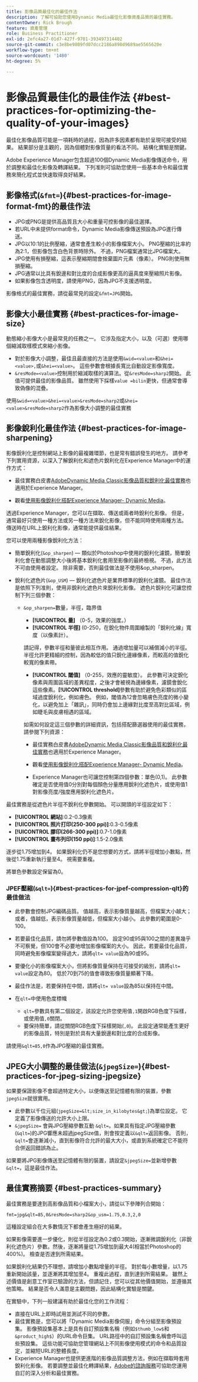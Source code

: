```yaml
---
title: 影像品質最佳化的最佳作法
description: 了解可協助您使用Dynamic Media最佳化影像資產品質的最佳實務。
contentOwner: Rick Brough
feature: 資產管理
role: Business Practitioner
exl-id: 2efc4a27-01d7-427f-9701-393497314402
source-git-commit: c3e8be9809fd07dcc2186a898d9689ae5565620e
workflow-type: tm+mt
source-wordcount: '1480'
ht-degree: 5%

---
```


# 影像品質最佳化的最佳作法 {#best-practices-for-optimizing-the-quality-of-your-images}

最佳化影像品質可能是一項耗時的過程，因為許多因素都有助於呈現可接受的結果。 結果部分是主觀的，因為個體對影像質量的看法不同。 結構化實驗是關鍵。

Adobe Experience Manager包含超過100個Dynamic Media影像傳送命令，用於調整和最佳化影像及轉譯結果。 下列准則可協助您使用一些基本命令和最佳實務來簡化程式並快速取得良好結果。

## 影像格式(`&fmt=`){#best-practices-for-image-format-fmt}的最佳作法

* JPG或PNG是提供高品質且大小和重量可控影像的最佳選擇。
* 若URL中未提供format命令，Dynamic Media影像傳送預設為JPG進行傳送。
* JPG以10:1的比例壓縮，通常會產生較小的影像檔案大小。 PNG壓縮的比率約為2:1，但影像包含白色背景時除外。 不過，PNG檔案通常比JPG檔案大。
* JPG使用有損壓縮，這表示壓縮期間會捨棄圖片元素（像素）。 PNG則使用無損壓縮。
* JPG通常以比具有銳邊和對比度的合成影像更高的逼真度來壓縮照片影像。
* 如果影像包含透明度，請使用PNG，因為JPG不支援透明度。

影像格式的最佳實務，請從最常見的設定`&fmt=JPG`開始。

## 影像大小最佳實務 {#best-practices-for-image-size}

動態縮小影像大小是最常見的任務之一。 它涉及指定大小，以及（可選）使用哪個縮減取樣模式來縮小影像。

* 對於影像大小調整，最佳且最直接的方法是使用`&wid=<value>`和`&hei=<value>,`或`&hei=<value>`。 這些參數會根據長寬比自動設定影像寬度。
* `&resMode=<value>`控制用於縮減取樣的演算法。從`&resMode=sharp2`開始。 此值可提供最佳的影像品質。 雖然使用下採樣`value =bilin`更快，但通常會導致偽像的混疊。

使用`&wid=<value>&hei=<value>&resMode=sharp2`或`&hei=<value>&resMode=sharp2`作為影像大小調整的最佳實務

## 影像銳利化最佳作法 {#best-practices-for-image-sharpening}

影像銳利化是控制網站上影像的最複雜環節，也是常有錯誤發生的地方。 請參考下列實用資源，以深入了解銳利化和遮色片銳利化在Experience Manager中的運作方式：

* 最佳實務白皮書[AdobeDynamic Media Classic影像品質和銳利化最佳實務](/help/assets/dynamic-media/assets/sharpening_images.pdf)也適用於Experience Manager。

* 觀看[使用影像銳利化搭配Experience Manager- Dynamic Media](https://experienceleague.adobe.com/docs/experience-manager-learn/assets/dynamic-media/dynamic-media-image-sharpening-feature-video-use.html#dynamic-media)。

透過Experience Manager，您可以在擷取、傳送或兩者時銳利化影像。 但是，通常最好只使用一種方法或另一種方法來銳化影像，但不能同時使用兩種方法。 傳送時在URL上銳利化影像，通常能提供最佳結果。

您可以使用兩種影像銳利化方法：

* 簡單銳利化(`&op_sharpen`) — 類似於Photoshop中使用的銳利化濾鏡，簡單銳利化會在動態調整大小後將基本銳利化套用至影像的最終檢視。 不過，此方法不可由使用者設定。 除非需要，否則最佳做法是不使用&amp;op_sharpen。
* 銳利化遮色片(`&op_USM`) — 銳利化遮色片是業界標準的銳利化濾鏡。 最佳作法是依照下列准則，使用非銳利化遮色片來銳利化影像。 遮色片銳利化可讓您控制下列三個參數：

   * `&op_sharpen=`數量，半徑，臨界值

      * **[!UICONTROL 量]** （0-5，效果的強度。）
      * **[!UICONTROL 半徑]** (0-250，在銳化物件周圍繪製的「銳利化線」寬度（以像素計）。

      請記得，參數半徑和量彼此相互作用。 通過增加量可以補償減小的半徑。 半徑允許更精細的控制，因為較低的值只銳化邊緣像素，而較高的值銳化較寬的像素帶。

      * **[!UICONTROL 閾值]** （0-255，效應的靈敏度）。
      此參數可決定銳化像素與周圍區域的差異程度，之後才會被視為邊緣像素，濾鏡會銳化這些像素。**[!UICONTROL threshold]**&#x200B;參數有助於避免色彩類似的區域過度銳利化，例如膚色。 例如，閾值為12會忽略膚色亮度的微小變化，以避免加上「雜訊」，同時仍會加上邊緣對比度至高對比區域，例如睫毛與皮膚相遇的區域。

      如需如何設定這三個參數的詳細資訊，包括搭配篩選器使用的最佳實務，請參閱下列資源：

      * 最佳實務白皮書[AdobeDynamic Media Classic影像品質和銳利化最佳實務](/help/assets/dynamic-media/assets/sharpening_images.pdf)也適用於Experience Manager。

      * 觀看[使用影像銳利化搭配Experience Manager- Dynamic Media](https://experienceleague.adobe.com/docs/experience-manager-learn/assets/dynamic-media/dynamic-media-image-sharpening-feature-video-use.html#dynamic-media)。

      * Experience Manager也可讓您控制第四個參數：單色(0,1)。 此參數確定是否使用值0分別對每個顏色分量應用銳利化遮色片，或使用值1對影像亮度/強度應用銳利化遮色片。



最佳實務是從遮色片半徑不銳利化參數開始。 可以開頭的半徑設定如下：

* **[!UICONTROL 網站]**:0.2-0.3像素
* **[!UICONTROL 照片打印(250-300 ppi)]**:0.3-0.5像素
* **[!UICONTROL 膠印(266-300 ppi)]**:0.7-1.0像素
* **[!UICONTROL 畫布列印(150 ppi)]**:1.5-2.0像素

逐步從1.75增加到4。 如果銳利化仍不是您想要的方式，請將半徑增加小數點，然後從1.75重新執行量至4。 視需要重複。

將單色參數設定保留為0。

### JPEF壓縮(`&qlt=`){#best-practices-for-jpef-compression-qlt}的最佳做法

* 此參數會控制JPG編碼品質。 值越高，表示影像質量越高，但檔案大小越大；或者，值越低，表示影像質量越低，但檔案大小越小。 此參數的範圍是0-100。
* 若要最佳化品質，請勿將參數值設為100。 設定90或95與100之間的差異幾乎不可察覺，但100會不必要地增加影像檔案的大小。 因此，若要最佳化品質，同時避免影像檔案變得過大，請將`qlt= value`設為90或95。
* 要優化小的影像檔案大小，但將影像質量保持在可接受的級別，請將`qlt= value`設定為80。 低於70到75的值會導致影像質量顯著下降。
* 最佳作法是，若要保持在中間，請將`qlt= value`設為85以保持在中間。
* 在`qlt=`中使用色度標幟

   * `qlt=`參數具有第二個設定，該設定允許您使用值`,1`開啟RGB色度下採樣，或使用值`,0`關閉。
   * 要保持簡單，請從關閉RGB色度下採樣開始(`,0`)。 此設定通常能產生更好的影像品質，特別是對於具有大量銳邊和對比度的合成影像。

請使用`&qlt=85,0`作為JPG壓縮的最佳實務。

## JPEG大小調整的最佳做法(`&jpegSize=`){#best-practices-for-jpeg-sizing-jpegsize}

如果要保證影像不會超過特定大小，以便傳送至記憶體有限的裝置，參數`jpegSize`就很實用。

* 此參數以千位元組(`jpegSize=&lt;size_in_kilobytes&gt;`)為單位設定。 它定義了影像傳送的允許大小上限。
* `&jpegSize=` 會與JPG壓縮參數互動 `&qlt=`。如果具有指定JPG壓縮參數(`&qlt=`)的JPG響應未超過jpegSize值，則會按定義以`&qlt=`返回影像。 否則，`&qlt=`會逐漸減小，直到影像符合允許的最大大小，或直到系統確定它不能符合併返回錯誤為止。

如果要將JPG影像傳送至記憶體有限的裝置，請設定`&jpegSize=`並新增參數`&qlt=`，這是最佳作法。

## 最佳實務摘要 {#best-practices-summary}

最佳實務是要達到高影像品質和小檔案大小，請從以下參陣列合開始：

`fmt=jpg&qlt=85,0&resMode=sharp2&op_usm=1.75,0.3,2,0`

這種設定組合在大多數情況下都會產生極好的結果。

如果影像需要進一步優化，則從半徑設定為0.2或0.3開始，逐漸微調銳利化（非銳利化遮色片）參數。然後，逐漸將量從1.75增加到最大4(相當於Photoshop的400%)。 檢查是否達到所需結果。

如果銳利化結果仍不理想，請增加小數點增量的半徑。 對於每小數增量，以1.75重新開始該量，並逐漸將其增加至4。 重複此過程，直到達到所需結果。 雖然上述價值是創意工作室已驗證的方法，但請記住，您可以從其他價值開始，並遵循其他策略。 結果是否令人滿意是主觀問題，因此結構化實驗是關鍵。

在實驗中，下列一般建議有助於最佳化您的工作流程：

* 直接在URL上即時試用並測試不同的參數。
* 最佳實務是，您可以將「Dynamic Media影像伺服」命令分組至影像預設集。 影像預設集基本上是具有自訂預設集名稱（例如`$thumb_low$`和`&product_high$`）的URL命令巨集。 URL路徑中的自訂預設集名稱會呼叫這些預設集。 這些功能可協助您管理網站上不同影像使用模式的命令和品質設定，並縮短URL的整體長度。
* Experience Manager也提供更進階的影像品質調整方法，例如在擷取時套用銳利化影像。 若要調整並最佳化轉譯結果，[Adobe的諮詢服務](https://business.adobe.com/customers/consulting-services/main.html)可協助您運用自訂的深入分析和最佳實務。
